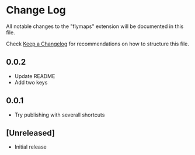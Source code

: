 # Change Log

All notable changes to the "flymaps" extension will be documented in this file.

Check [Keep a Changelog](http://keepachangelog.com/) for recommendations on how to structure this file.

## 0.0.2

- Update README
- Add two keys

## 0.0.1

- Try publishing with severall shortcuts

## [Unreleased]

- Initial release

